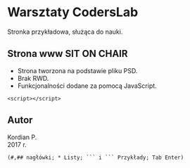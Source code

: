 # Warsztaty CodersLab 
Stronka przykładowa, służąca do nauki.
## Strona www SIT ON CHAIR
* Strona tworzona na podstawie pliku PSD.
* Brak RWD.
* Funkcjonalności dodane za pomocą JavaScript.
```
<script></script>
```
## Autor
Kordian P.   
2017 r. 
```
(#,## nagłówki; * Listy; ``` i ``` Przykłady; Tab Enter)
```
